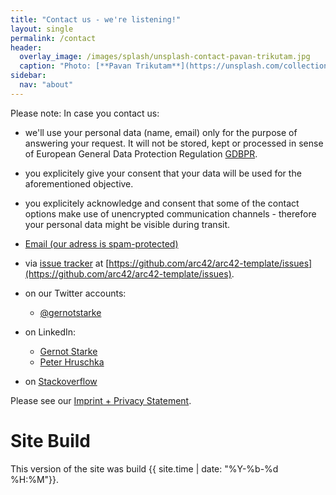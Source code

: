 ```yaml
---
title: "Contact us - we're listening!"
layout: single
permalink: /contact
header:
  overlay_image: /images/splash/unsplash-contact-pavan-trikutam.jpg
  caption: "Photo: [**Pavan Trikutam**](https://unsplash.com/collections/389099/contact?photo=71CjSSB83Wo)"
sidebar:
  nav: "about"
---
```



Please note: In case you contact us:

* we'll use your personal data (name, email)
only for the purpose of answering your request. It will not be stored, kept
or processed in sense of European General Data Protection Regulation [GDBPR](https://en.wikipedia.org/wiki/General_Data_Protection_Regulation).
* you explicitely give your consent that your data will be used for the
aforementioned objective.
* you explicitely acknowledge and consent that some of the contact options
make use of unencrypted communication channels - therefore your personal data
might be visible during transit.



* <a href="xmxaxixlxtxo:ixnxfxox@xaxrxcx4x2x.xdxex" onmouseover="this.href=this.href.replace(/x/g,'');"><i class="fa fa-fw fa-envelope"></i>Email (our adress is spam-protected)</a>

* via [<i class="fab fa-fw fa-github"></i>issue tracker](https://github.com/arc42/arc42-template/issues) at [https://github.com/arc42/arc42-template/issues](https://github.com/arc42/arc42-template/issues).
* on our Twitter accounts:
  * [<i class="fab fa-fw fa-twitter"></i>@gernotstarke](https://twitter.com/gernotstarke)
* on <i class="fab fa-fw fa-linkedin"></i>LinkedIn:
  * [Gernot Starke](https://linkedin.com/in/gernot-starke-ba4096276)
  * [Peter Hruschka](https://www.linkedin.com/in/peterhruschka/) 
* on [<i class="fab fa-fw fa-stack-overflow"></i>Stackoverflow](https://stackoverflow.com/questions/tagged/arc42)


Please see our <a href="{{ site.baseurl }}/imprint">Imprint + Privacy Statement</a>.


# Site Build

This version of the site was build {{ site.time | date: "%Y-%b-%d %H:%M"}}.
